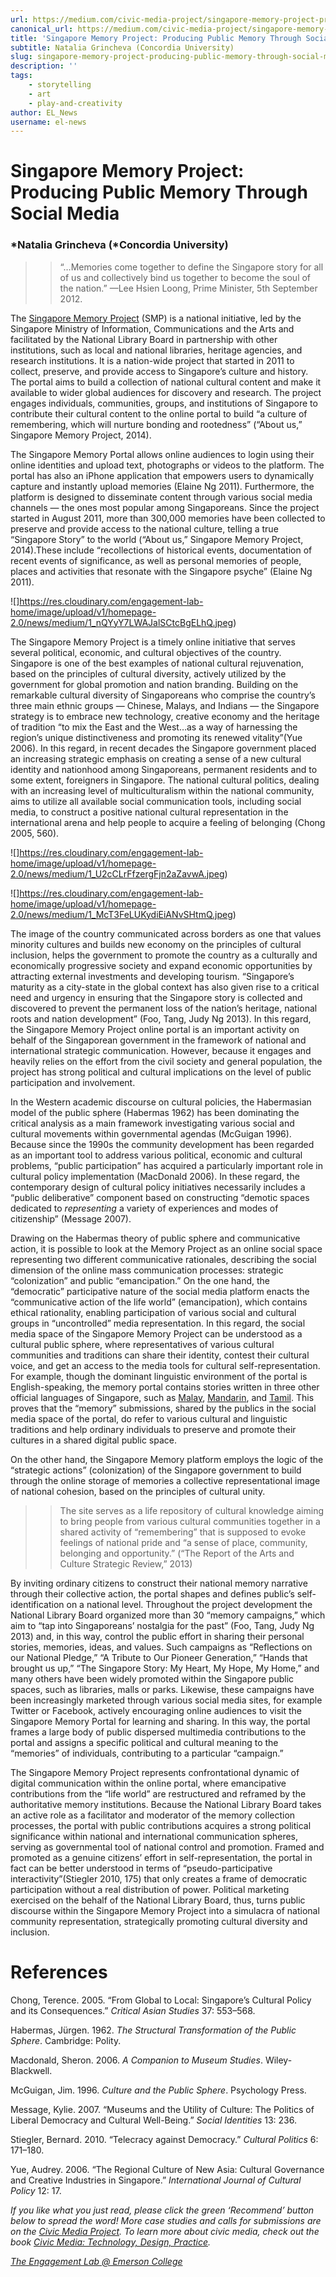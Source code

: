 ```yaml
---
url: https://medium.com/civic-media-project/singapore-memory-project-producing-public-memory-through-social-media-948ec8e58753
canonical_url: https://medium.com/civic-media-project/singapore-memory-project-producing-public-memory-through-social-media-948ec8e58753
title: 'Singapore Memory Project: Producing Public Memory Through Social Media'
subtitle: Natalia Grincheva (Concordia University)
slug: singapore-memory-project-producing-public-memory-through-social-media
description: ''
tags:
    - storytelling
    - art
    - play-and-creativity
author: EL_News
username: el-news
---
```


# Singapore Memory Project: Producing Public Memory Through Social Media

### *Natalia Grincheva (*Concordia University)

> > “…Memories come together to define the Singapore story for all of us and collectively bind us together to become the soul of the nation.” —Lee Hsien Loong, Prime Minister, 5th September 2012.

The [Singapore Memory Project](http://www.singaporememory.sg/) (SMP) is a national initiative, led by the Singapore Ministry of Information, Communications and the Arts and facilitated by the National Library Board in partnership with other institutions, such as local and national libraries, heritage agencies, and research institutions. It is a nation-wide project that started in 2011 to collect, preserve, and provide access to Singapore’s culture and history. The portal aims to build a collection of national cultural content and make it available to wider global audiences for discovery and research. The project engages individuals, communities, groups, and institutions of Singapore to contribute their cultural content to the online portal to build “a culture of remembering, which will nurture bonding and rootedness” (“About us,” Singapore Memory Project, 2014).

The Singapore Memory Portal allows online audiences to login using their online identities and upload text, photographs or videos to the platform. The portal has also an iPhone application that empowers users to dynamically capture and instantly upload memories (Elaine Ng 2011). Furthermore, the platform is designed to disseminate content through various social media channels — the ones most popular among Singaporeans. Since the project started in August 2011, more than 300,000 memories have been collected to preserve and provide access to the national culture, telling a true “Singapore Story” to the world (“About us,” Singapore Memory Project, 2014).These include “recollections of historical events, documentation of recent events of significance, as well as personal memories of people, places and activities that resonate with the Singapore psyche” (Elaine Ng 2011).

![]https://res.cloudinary.com/engagement-lab-home/image/upload/v1/homepage-2.0/news/medium/1_nQYyY7LWAJalSCtcBgELhQ.jpeg)

The Singapore Memory Project is a timely online initiative that serves several political, economic, and cultural objectives of the country. Singapore is one of the best examples of national cultural rejuvenation, based on the principles of cultural diversity, actively utilized by the government for global promotion and nation branding. Building on the remarkable cultural diversity of Singaporeans who comprise the country’s three main ethnic groups — Chinese, Malays, and Indians — the Singapore strategy is to embrace new technology, creative economy and the heritage of tradition “to mix the East and the West…as a way of harnessing the region’s unique distinctiveness and promoting its renewed vitality”(Yue 2006). In this regard, in recent decades the Singapore government placed an increasing strategic emphasis on creating a sense of a new cultural identity and nationhood among Singaporeans, permanent residents and to some extent, foreigners in Singapore. The national cultural politics, dealing with an increasing level of multiculturalism within the national community, aims to utilize all available social communication tools, including social media, to construct a positive national cultural representation in the international arena and help people to acquire a feeling of belonging (Chong 2005, 560).

![]https://res.cloudinary.com/engagement-lab-home/image/upload/v1/homepage-2.0/news/medium/1_U2cCLrFfzergFjn2aZavwA.jpeg)

![]https://res.cloudinary.com/engagement-lab-home/image/upload/v1/homepage-2.0/news/medium/1_McT3FeLUKydiEiANvSHtmQ.jpeg)

The image of the country communicated across borders as one that values minority cultures and builds new economy on the principles of cultural inclusion, helps the government to promote the country as a culturally and economically progressive society and expand economic opportunities by attracting external investments and developing tourism. “Singapore’s maturity as a city-state in the global context has also given rise to a critical need and urgency in ensuring that the Singapore story is collected and discovered to prevent the permanent loss of the nation’s heritage, national roots and nation development” (Foo, Tang, Judy Ng 2013). In this regard, the Singapore Memory Project online portal is an important activity on behalf of the Singaporean government in the framework of national and international strategic communication. However, because it engages and heavily relies on the effort from the civil society and general population, the project has strong political and cultural implications on the level of public participation and involvement.

In the Western academic discourse on cultural policies, the Habermasian model of the public sphere (Habermas 1962) has been dominating the critical analysis as a main framework investigating various social and cultural movements within governmental agendas (McGuigan 1996). Because since the 1990s the community development has been regarded as an important tool to address various political, economic and cultural problems, “public participation” has acquired a particularly important role in cultural policy implementation (MacDonald 2006). In these regard, the contemporary design of cultural policy initiatives necessarily includes a “public deliberative” component based on constructing “demotic spaces dedicated to _representing_ a variety of experiences and modes of citizenship” (Message 2007).

Drawing on the Habermas theory of public sphere and communicative action, it is possible to look at the Memory Project as an online social space representing two different communicative rationales, describing the social dimension of the online mass communication processes: strategic “colonization” and public “emancipation.” On the one hand, the “democratic” participative nature of the social media platform enacts the “communicative action of the life world” (emancipation), which contains ethical rationality, enabling participation of various social and cultural groups in “uncontrolled” media representation. In this regard, the social media space of the Singapore Memory Project can be understood as a cultural public sphere, where representatives of various cultural communities and traditions can share their identity, contest their cultural voice, and get an access to the media tools for cultural self-representation. For example, though the dominant linguistic environment of the portal is English-speaking, the memory portal contains stories written in three other official languages of Singapore, such as [Malay](http://en.wikipedia.org/wiki/Malay_language%22%20%5Co%20%22Malay%20language), [Mandarin](http://en.wikipedia.org/wiki/Standard_Chinese%22%20%5Co%20%22Standard%20Chinese), and [Tamil](http://en.wikipedia.org/wiki/Tamil_language%22%20%5Co%20%22Tamil%20language). This proves that the “memory” submissions, shared by the publics in the social media space of the portal, do refer to various cultural and linguistic traditions and help ordinary individuals to preserve and promote their cultures in a shared digital public space.

On the other hand, the Singapore Memory platform employs the logic of the “strategic actions” (colonization) of the Singapore government to build through the online storage of memories a collective representational image of national cohesion, based on the principles of cultural unity.

> > The site serves as a life repository of cultural knowledge aiming to bring people from various cultural communities together in a shared activity of “remembering” that is supposed to evoke feelings of national pride and “a sense of place, community, belonging and opportunity.” (“The Report of the Arts and Culture Strategic Review,” 2013)

By inviting ordinary citizens to construct their national memory narrative through their collective action, the portal shapes and defines public’s self-identification on a national level. Throughout the project development the National Library Board organized more than 30 “memory campaigns,” which aim to “tap into Singaporeans’ nostalgia for the past” (Foo, Tang, Judy Ng 2013) and, in this way, control the public effort in sharing their personal stories, memories, ideas, and values. Such campaigns as “Reflections on our National Pledge,” “A Tribute to Our Pioneer Generation,” “Hands that brought us up,” “The Singapore Story: My Heart, My Hope, My Home,” and many others have been widely promoted within the Singapore public spaces, such as libraries, malls or parks. Likewise, these campaigns have been increasingly marketed through various social media sites, for example Twitter or Facebook, actively encouraging online audiences to visit the Singapore Memory Portal for learning and sharing. In this way, the portal frames a large body of public dispersed multimedia contributions to the portal and assigns a specific political and cultural meaning to the “memories” of individuals, contributing to a particular “campaign.”

The Singapore Memory Project represents confrontational dynamic of digital communication within the online portal, where emancipative contributions from the “life world” are restructured and reframed by the authoritative memory institutions. Because the National Library Board takes an active role as a facilitator and moderator of the memory collection processes, the portal with public contributions acquires a strong political significance within national and international communication spheres, serving as governmental tool of national control and promotion. Framed and promoted as a genuine citizens’ effort in self-representation, the portal in fact can be better understood in terms of “pseudo-participative interactivity”(Stiegler 2010, 175) that only creates a frame of democratic participation without a real distribution of power. Political marketing exercised on the behalf of the National Library Board, thus, turns public discourse within the Singapore Memory Project into a simulacra of national community representation, strategically promoting cultural diversity and inclusion.

# References

Chong, Terence. 2005. “From Global to Local: Singapore’s Cultural Policy and its Consequences.” _Critical Asian Studies_ 37: 553–568.

Habermas, Jürgen. 1962. _The Structural Transformation of the Public Sphere_. Cambridge: Polity.

Macdonald, Sheron. 2006. _A Companion to Museum Studies_. Wiley-Blackwell.

McGuigan, Jim. 1996. _Culture and the Public Sphere_. Psychology Press.

Message, Kylie. 2007. “Museums and the Utility of Culture: The Politics of Liberal Democracy and Cultural Well-Being.” _Social Identities_ 13: 236.

Stiegler, Bernard. 2010. “Telecracy against Democracy.” _Cultural Politics_ 6: 171–180.

Yue, Audrey. 2006. “The Regional Culture of New Asia: Cultural Governance and Creative Industries in Singapore.” _International Journal of Cultural Policy_ 12: 17.

_If you like what you just read, please click the green ‘Recommend’ button below to spread the word! More case studies and calls for submissions are on the [Civic Media Project](http://www.civicmediaproject.com). To learn more about civic media, check out the book [Civic Media: Technology, Design, Practice](https://mitpress.mit.edu/books/civic-media)._

[_The Engagement Lab @ Emerson College_](http://elab.emerson.edu)
